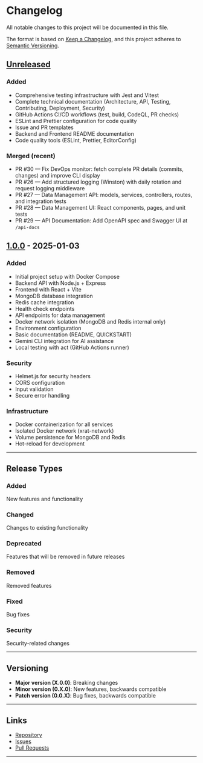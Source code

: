 # Changelog

All notable changes to this project will be documented in this file.

The format is based on [Keep a Changelog](https://keepachangelog.com/en/1.0.0/),
and this project adheres to [Semantic Versioning](https://semver.org/spec/v2.0.0.html).

## [Unreleased]

### Added
- Comprehensive testing infrastructure with Jest and Vitest
- Complete technical documentation (Architecture, API, Testing, Contributing, Deployment, Security)
- GitHub Actions CI/CD workflows (test, build, CodeQL, PR checks)
- ESLint and Prettier configuration for code quality
- Issue and PR templates
- Backend and Frontend README documentation
- Code quality tools (ESLint, Prettier, EditorConfig)

### Merged (recent)
- PR #30 — Fix DevOps monitor: fetch complete PR details (commits, changes) and improve CLI display
- PR #26 — Add structured logging (Winston) with daily rotation and request logging middleware
- PR #27 — Data Management API: models, services, controllers, routes, and integration tests
- PR #28 — Data Management UI: React components, pages, and unit tests
- PR #29 — API Documentation: Add OpenAPI spec and Swagger UI at `/api-docs`

## [1.0.0] - 2025-01-03

### Added
- Initial project setup with Docker Compose
- Backend API with Node.js + Express
- Frontend with React + Vite
- MongoDB database integration
- Redis cache integration
- Health check endpoints
- API endpoints for data management
- Docker network isolation (MongoDB and Redis internal only)
- Environment configuration
- Basic documentation (README, QUICKSTART)
- Gemini CLI integration for AI assistance
- Local testing with act (GitHub Actions runner)

### Security
- Helmet.js for security headers
- CORS configuration
- Input validation
- Secure error handling

### Infrastructure
- Docker containerization for all services
- Isolated Docker network (xrat-network)
- Volume persistence for MongoDB and Redis
- Hot-reload for development

---

## Release Types

### Added
New features and functionality

### Changed
Changes to existing functionality

### Deprecated
Features that will be removed in future releases

### Removed
Removed features

### Fixed
Bug fixes

### Security
Security-related changes

---

## Versioning

- **Major version (X.0.0)**: Breaking changes
- **Minor version (0.X.0)**: New features, backwards compatible
- **Patch version (0.0.X)**: Bug fixes, backwards compatible

---

## Links

- [Repository](https://github.com/xLabInternet/xRatEcosystem)
- [Issues](https://github.com/xLabInternet/xRatEcosystem/issues)
- [Pull Requests](https://github.com/xLabInternet/xRatEcosystem/pulls)

---

[Unreleased]: https://github.com/xLabInternet/xRatEcosystem/compare/v1.0.0...HEAD
[1.0.0]: https://github.com/xLabInternet/xRatEcosystem/releases/tag/v1.0.0

